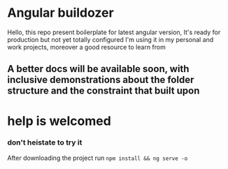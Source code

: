 # Angular buildozer
Hello, this repo present boilerplate for latest angular version, It's ready for production but not yet totally configured
I'm using it in my personal and work projects, moreover a good resource to learn from

## A better docs will be available soon, with inclusive demonstrations about the folder structure and the constraint that built upon

# help is welcomed

### don't heistate to try it

After downloading the project run `npm install && ng serve -o`
